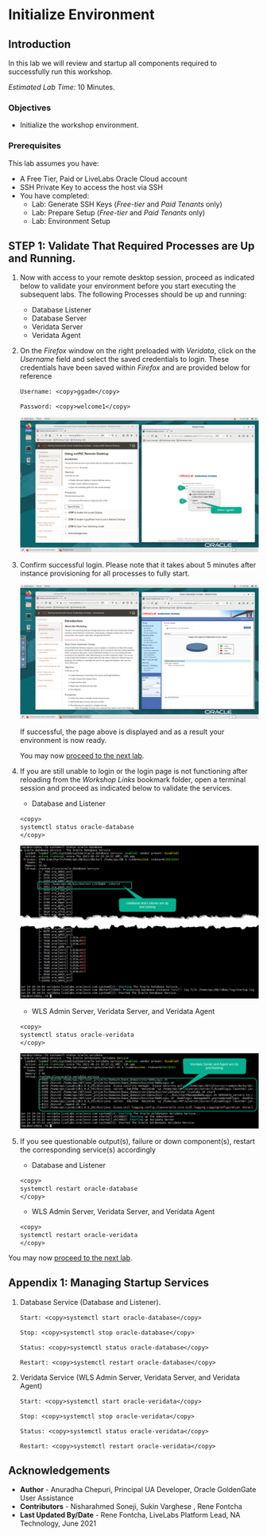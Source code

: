 # Initialize Environment

## Introduction

In this lab we will review and startup all components required to successfully run this workshop.

*Estimated Lab Time:* 10 Minutes.

### Objectives
- Initialize the workshop environment.

### Prerequisites
This lab assumes you have:
- A Free Tier, Paid or LiveLabs Oracle Cloud account
- SSH Private Key to access the host via SSH
- You have completed:
    - Lab: Generate SSH Keys (*Free-tier* and *Paid Tenants* only)
    - Lab: Prepare Setup (*Free-tier* and *Paid Tenants* only)
    - Lab: Environment Setup

## **STEP 1:** Validate That Required Processes are Up and Running.
1. Now with access to your remote desktop session, proceed as indicated below to validate your environment before you start executing the subsequent labs. The following Processes should be up and running:

    - Database Listener
    - Database Server
    - Veridata Server
    - Veridata Agent

2. On the *Firefox* window on the right preloaded with *Veridata*, click on the *Username* field and select the saved credentials to login. These credentials have been saved within *Firefox* and are provided below for reference

    ```
    Username: <copy>ggadm</copy>
    ```

    ```
    Password: <copy>welcome1</copy>
    ```

    ![](images/veridata-login.png " ")

3. Confirm successful login. Please note that it takes about 5 minutes after instance provisioning for all processes to fully start.

    ![](images/veridata-landing.png " ")

    If successful, the page above is displayed and as a result your environment is now ready.  

    You may now [proceed to the next lab](#next).

4. If you are still unable to login or the login page is not functioning after reloading from the *Workshop Links* bookmark folder, open a terminal session and proceed as indicated below to validate the services.

    - Database and Listener
    ```
    <copy>
    systemctl status oracle-database
    </copy>
    ```

    ![](images/db-service-status.png " ")

    - WLS Admin Server, Veridata Server, and Veridata Agent
    ```
    <copy>
    systemctl status oracle-veridata
    </copy>
    ```

    ![](images/veridata-service-status.png " ")

5. If you see questionable output(s), failure or down component(s), restart the corresponding service(s) accordingly

    - Database and Listener
    ```
    <copy>
    systemctl restart oracle-database
    </copy>
    ```

    - WLS Admin Server, Veridata Server, and Veridata Agent
    ```
    <copy>
    systemctl restart oracle-veridata
    </copy>
    ```

You may now [proceed to the next lab](#next).

## Appendix 1: Managing Startup Services

1. Database Service (Database and Listener).

    ```
    Start: <copy>systemctl start oracle-database</copy>
    ```
    ```
    Stop: <copy>systemctl stop oracle-database</copy>
    ```
    ```
    Status: <copy>systemctl status oracle-database</copy>
    ```
    ```
    Restart: <copy>systemctl restart oracle-database</copy>
    ```
2. Veridata Service (WLS Admin Server, Veridata Server, and Veridata Agent)

    ```
    Start: <copy>systemctl start oracle-veridata</copy>
    ```
    ```
    Stop: <copy>systemctl stop oracle-veridata</copy>
    ```
    ```
    Status: <copy>systemctl status oracle-veridata</copy>
    ```
    ```
    Restart: <copy>systemctl restart oracle-veridata</copy>
    ```

## Acknowledgements
* **Author** - Anuradha Chepuri, Principal UA Developer, Oracle GoldenGate User Assistance
* **Contributors** -  Nisharahmed Soneji, Sukin Varghese , Rene Fontcha
* **Last Updated By/Date** - Rene Fontcha, LiveLabs Platform Lead, NA Technology, June 2021
